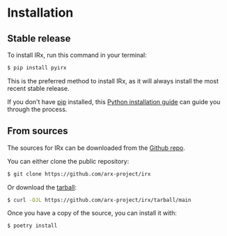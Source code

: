 # Installation

## Stable release

To install IRx, run this command in your terminal:

```bash
$ pip install pyirx
```

This is the preferred method to install IRx, as it will always install the most
recent stable release.

If you don't have [pip](https://pip.pypa.io) installed, this
[Python installation guide](http://docs.python-guide.org/en/latest/starting/installation/)
can guide you through the process.

## From sources

The sources for IRx can be downloaded from the
[Github repo](https://github.com/arx-project/irx).

You can either clone the public repository:

```bash
$ git clone https://github.com/arx-project/irx
```

Or download the [tarball](https://github.com/arx-project/irx/tarball/main):

```bash
$ curl -OJL https://github.com/arx-project/irx/tarball/main
```

Once you have a copy of the source, you can install it with:

```bash
$ poetry install
```
